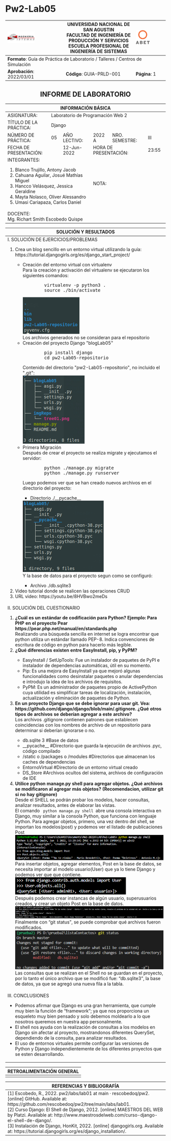 # Pw2-Lab05
<table>
    <theader>
        <tr>
            <td><img src="https://github.com/rescobedoq/pw2/blob/main/epis.png?raw=true" alt="EPIS" style="width:50%; height:auto"/></td>
            <th>
                <span style="font-weight:bold;">UNIVERSIDAD NACIONAL DE SAN AGUSTIN</span><br />
                <span style="font-weight:bold;">FACULTAD DE INGENIERÍA DE PRODUCCIÓN Y SERVICIOS</span><br />
                <span style="font-weight:bold;">ESCUELA PROFESIONAL DE INGENIERÍA DE SISTEMAS</span>
            </th>
            <td><img src="https://github.com/rescobedoq/pw2/blob/main/abet.png?raw=true" alt="ABET" style="width:50%; height:auto"/></td>
        </tr>
    </theader>
    <tbody>
        <tr><td colspan="3"><span style="font-weight:bold;">Formato</span>: Guía de Práctica de Laboratorio / Talleres / Centros de Simulación</td></tr>
        <tr><td><span style="font-weight:bold;">Aprobación</span>:  2022/03/01</td><td><span style="font-weight:bold;">Código</span>: GUIA-PRLD-001</td><td><span style="font-weight:bold;">Página</span>: 1</td></tr>
    </tbody>
</table>
</div>
<div align="center">
    <span style="font-weight:bold;"><h2>INFORME DE LABORATORIO</h2></span>
</div>


<table>
<theader>
    <tr><th colspan="6" style="width:50%; height:auto; text-align:center">INFORMACIÓN BÁSICA</th></tr>
</theader>
<tbody>
    <tr>
        <td>ASIGNATURA:</td><td colspan="5">Laboratorio de Programación Web 2</td>
    </tr>
    <tr>
        <td>TÍTULO DE LA PRÁCTICA:</td><td colspan="5">Django</td>
    </tr>
    <tr>
        <td>NÚMERO DE PRÁCTICA:</td><td>05</td><td>AÑO LECTIVO:</td><td>2022 A</td><td>NRO. SEMESTRE:</td><td>III</td>
    </tr>
    <tr>
        <td colspan="2">FECHA DE PRESENTACIÓN:</td><td>12-Jun-2022</td><td colspan="2">HORA DE PRESENTACIÓN:</td><td>23:55</td>
    </tr>
    <tr>
        <td colspan="3">INTEGRANTES:
        <ol>
        <li>Blanco Trujillo, Antony Jacob</li>
        <li>Cahuana Aguilar, Josué Mathías Miguel</li>
        <li>Hancco Velásquez, Jessica Geraldine</li>
        <li>Mayta Nolasco, Oliver Alessandro</li>
        <li>Umasi Cariapaza, Carlos Daniel</li>
        </ol>
        </td>
        <td colspan="2"> NOTA:</td>
        <td>     </td>
    </tr>
    <tr>
        <td colspan="6">DOCENTE:<br>
        Mg. Richart Smith Escobedo Quispe
        </td>
    </tr>
</tdbody>
</table>

<table>
    <theader>
        <tr>
            <th style="text-align:center">SOLUCIÓN Y RESULTADOS</th>
        </tr>
    </theader>
    <tbody>
        <tr>
            <td>
            I. SOLUCIÓN DE EJERCICIOS/PROBLEMAS<br>
            <ol>
                <li>Crea un blog sencillo en un entorno virtual utilizando la guía: https://tutorial.djangogirls.org/es/django_start_project/</li>
                    <ul>
                        <li>Creación del entorno virtual con virtualenv</li>
                        Para la creación y activación del virtualenv se ejecutaron los siguientes comandos:
                        <pre>
        virtualenv -p python3 .
        source ./bin/activate</pre>
                        <img src="./imgRepo/tree01.png"><br>
                        Los archivos generados no se consideran para el repositorio
                        <li>Creación del proyecto Django "blogLab05"</li>
                        <pre>
        pip install django
        cd pw2-Lab05-repositorio</pre>
                        Contenido del directorio "pw2-Lab05-repositorio", no incluido el ".git":<br>
                        <img src="./imgRepo/tree02.png"><br>
                        <li>Primera Migración</li>
                        Después de crear el proyecto se realiza migrate y ejecutamos el servidor:
                        <pre>
        python ./manage.py migrate
        python ./manage.py runserver</pre>
                        Luego podemos ver que se han creado nuevos archivos en el directorio del proyecto:<br>
                        <ul>
                            <li>Directorio ./__pycache__</li>
                        </ul>
                        <img src="./imgRepo/tree03.png"><br>
                        Y la base de datos para el proyecto segun como se configuró:
                        <ul>
                            <li>Archivo ./db.sqlite3</li>
                        </ul>
                    </ul>
                <li>Video tutorial donde se realicen las operaciones CRUD</li>
                <li>URL video: <a>https://youtu.be/8HVBwo2meDs</a></li>
            </ol>
            </td>
        </tr>
        <tr>
            <td>
            II. SOLUCIÓN DEL CUESTIONARIO<br>
            <ol>
                <li><b>¿Cuál es un estándar de codificación para Python? Ejemplo: Para PHP en el proyecto Pear https://pear.php.net/manual/en/standards.php</b></li>
                Realizando una búsqueda sencilla en internet se logra encontrar que python utiliza un estándar llamado PEP-8. Indica convenciones de escritura de código en python para hacerlo más legible.
                <li><b>¿Qué diferencias existen entre EasyInstall, pip, y PyPM?</b></li>
                    <ul>
                        <li>EasyInstall / SetUpTools: Fue un instalador de paquetes de PyPI e instalador de dependencias automáticas, útil en su momento.</li>
                        <li>Pip: Es una mejora de EasyInstall ya que mejoró algunas funcionalidades como desinstalar paquetes o anular dependencias e introdujo la idea de los archivos de requisitos.</li>
                        <li>PyPM: Es un administrador de paquetes propio de ActivePython cuya utilidad es simplificar tareas de localización, instalación, actualización y eliminación de paquetes de Python.</li>
                    </ul>
                <li><b>En un proyecto Django que se debe ignorar para usar git. Vea: https://github.com/django/django/blob/main/.gitignore. 
¿Qué otros tipos de archivos se deberían agregar a este archivo?</b></li>
                Los archivos .gitignore contienen patrones que establecen coincidencias con los nombres de archivo de un repositorio para determinar si deberían ignorarse o no.
                <ul>
                    <li>db.sqlite 3 #Base de datos</li>
                    <li>__pycache__  #Directorio que guarda la ejecución de archivos .pyc, código compilado</li>
                    <li>/static o /packages o /modules #Directorios que almacenan los caches de dependencias</li>
                    <li>EntornoVirtual #Directorio de un entorno virtual creado</li>
                    <li>DS_Store #Archivos ocultos del sistema, archivos de configuración de IDE</li>
                </ul>    
                <li><b>Utilice python manage.py shell para agregar objetos. ¿Qué archivos se modificaron al agregar más objetos? (Recomendacion, utilizar git si no hay gitignore)</b></li>
                Desde el SHELL se podrán probar los modelos, hacer consultas, analizar resultados, antes de elaborar las vistas.<br>
                El comando <code> python manage.py shell </code>abre una consola interactiva en Django, muy similar a la consola Python, que funciona con lenguaje Python.
                Para agregar objetos, primero, una vez dentro del shell, se importan los modelos(post) y podemos ver el listado de publicaciones Post<br><img src="./imgRepo/codShell1.png"><br>
                Para insertar objetos, agregar elementos, Post en la base de datos, se necesita importar al modelo usuario(User) que ya lo tiene Django y podemos ver que que contiene.<br><img src="./imgRepo/codShell2.png"><br>
                Después podemos crear instancas de algún usuario, superusuarios creados, y crear un objeto Post en la base de datos.
                <br><img src="./imgRepo/codShell3.png"><br>
                Finalmente con “git status”, se puede comprobar qué archivos fueron modificados.
                <br><img src="./imgRepo/codShell4.png"><br>
                Las consultas que se realizan en el Shell no se guardan en el proyecto, por lo tanto el único archivo que se modificó fue: “db.sqlite3”, la base de datos, ya que se agregó una nueva fila a la tabla.
            </ol>
            </td>
        </tr>
        <tr>
            <td>
                III. CONCLUSIONES<br>
                <ul>
                    <li>Podemos afirmar que Django es una gran herramienta, que cumple muy bien la función de “framework”; ya que nos proporciona un esqueleto muy bien pensado y solo debemos moldearlo a lo que nosotros queremos en nuestra app personalmente.</li>
                    <li>El shell nos ayuda con la realización de consultas a los modelos en Django sin afectar al proyecto, mostrandonos diferentes QuerySet, dependiendo de la consulta, para analizar resultados.</li>
                    <li>El uso de entornos virtuales permite configurar las versiones de Python y Django independientemente de los diferentes proyectos que se esten desarrollando.</li>
                </ul>
            </td>
        </tr>
    </tbody>
</table>

<table>
    <theader>
        <tr>
            <th style="text-align:center">RETROALIMENTACIÓN GENERAL</th>
        </tr>
    </theader>
    <tbody>
        <tr>
            <td>
            </td>
        </tr>
    </tbody>
</table>

<table>
    <theader>
        <tr>
            <th style="text-align:center">REFERENCIAS Y BIBLIOGRAFÍA</th>
        </tr>
    </theader>
    <tbody>
        <tr>
            <td>
                [1] Escobedo, R., 2022. pw2/labs/lab01 at main · rescobedoq/pw2. [online] GitHub. Available at: https://github.com/rescobedoq/pw2/tree/main/labs/lab01.<br>
                [2] Curso Django: El Shell de Django, 2012. [online] MAESTROS DEL WEB by Platzi. Available at: http://www.maestrosdelweb.com/curso-django-el-shell-de-django/. <br>
                [3] Instalación de Django, HonKit, 2022. [online] djangogirls.org. Available at: https://tutorial.djangogirls.org/es/django_installation/.
            </td>
        </tr>
    </tbody>
</table>
